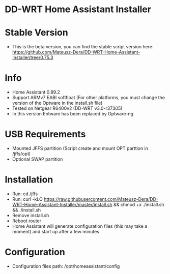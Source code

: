# DD-WRT Home Assistant Installer

# Stable Version
  - This is the beta version, you can find the stable script version here: https://github.com/Mateusz-Dera/DD-WRT-Home-Assistant-Installer/tree/0.75.3
  
# Info
  - Home Assistant 0.89.2
  - Support ARMv7 EABI softfloat (For other platforms, you must change the version of the Optware in the install.sh file)
  - Tested on Netgear R6400v2 (DD-WRT v3.0-r37305)
  - In this version Entware has been replaced by Optware-ng

# USB Requirements
 - Mounted JFFS partition (Script create and mount OPT parttion in /jffs/opt)
 - Optional SWAP partition

# Installation
 - Run: cd /jffs    
 - Run: curl -kLO https://raw.githubusercontent.com/Mateusz-Dera/DD-WRT-Home-Assistant-Installer/master/install.sh && chmod +x ./install.sh && ./install.sh
 - Remove install.sh
 - Reboot router
 - Home Assistant will generate configuration files (this may take a moment) and start up after a few minutes
 
# Configuration
 - Configuration files path: /opt/homeassistant/config
